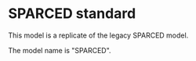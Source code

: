 # SPARCED standard

This model is a replicate of the legacy SPARCED model.

The model name is "SPARCED".


